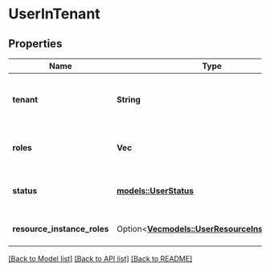 # UserInTenant

## Properties

Name | Type | Description | Notes
------------ | ------------- | ------------- | -------------
**tenant** | **String** | The tenant key which the user is associated with | 
**roles** | **Vec<String>** | List of roles assigned to the user in that tenant | 
**status** | [**models::UserStatus**](UserStatus.md) | Whether the user has signed in or not | 
**resource_instance_roles** | Option<[**Vec<models::UserResourceInstanceRole>**](UserResourceInstanceRole.md)> |  | [optional][default to []]

[[Back to Model list]](../README.md#documentation-for-models) [[Back to API list]](../README.md#documentation-for-api-endpoints) [[Back to README]](../README.md)


